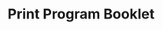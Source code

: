 ---
layout: post
title: Print Program Booklet
category: program
link: https://msa.press.jhu.edu/conferences/msa18/assets/MSA18_ConferenceProgram.pdf
---